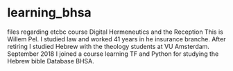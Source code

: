 # learning_bhsa
files regarding etcbc course Digital Hermeneutics and the Reception
This is Willem Pel. I studied law and worked 41 years in he insurance branche. After retiring I studied Hebrew with the theology students at VU Amsterdam. September 2018 I joined a course learning TF and Python for studying the Hebrew bible Database BHSA.
